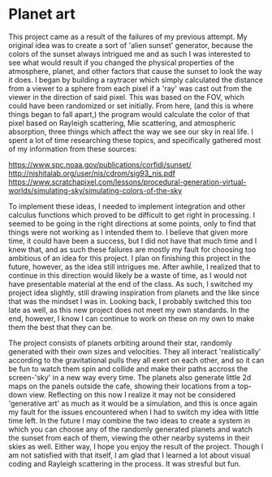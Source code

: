 # Planet art
This project came as a result of the failures of my previous attempt. My original idea was to create a sort of 'alien sunset' generator, because the colors of the sunset always intrigued me and as such I was interested to see what would result if you changed the physical properties of the atmosphere, planet, and other factors that cause the sunset to look the way it does. I began by building a raytracer which simply calculated the distance from a viewer to a sphere from each pixel if a 'ray' was cast out from the viewer in the direction of said pixel. This was based on the FOV, which could have been randomized or set initially. From here, (and this is where things began to fall apart,) the program would calculate the color of that pixel based on Rayleigh scattering, Mie scattering, and atmospheric absorption, three things which affect the way we see our sky in real life. I spent a lot of time researching these topics, and specifically gathered most of my information from these sources:

  https://www.spc.noaa.gov/publications/corfidi/sunset/
  http://nishitalab.org/user/nis/cdrom/sig93_nis.pdf
  https://www.scratchapixel.com/lessons/procedural-generation-virtual-worlds/simulating-sky/simulating-colors-of-the-sky

To implement these ideas, I needed to implement integration and other calculus functions which proved to be difficult to get right in processing. I seemed to be going in the right directions at some points, only to find that things were not working as I intended them to. I believe that given more time, it could have been a success, but I did not have that much time and I knew that, and as such these failures are mostly my fault for choosing too ambitious of an idea for this project. I plan on finishing this project in the future, however, as the idea still intrigues me. After awhile, I realized that to continue in this direction would likely be a waste of time, as I would not have presentable material at the end of the class. As such, I switched my project idea slightly, still drawing inspiration from planets and the like since that was the mindset I was in. Looking back, I probably switched this too late as well, as this new project does not meet my own standards. In the end, however, I know I can continue to work on these on my own to make them the best that they can be.

The project consists of planets orbiting around their star, randomly generated with their own sizes and velocities. They all interact 'realistically' according to the gravitational pulls they all exert on each other, and so it can be fun to watch them spin and collide and make their paths accross the screen-'sky' in a new way every time. The planets also generate little 2d maps on the panels outside the cafe, showing their locations from a top-down view. Reflecting on this now I realize it may not be considered 'generative art' as much as it would be a simulation, and this is once again my fault for the issues encountered when I had to switch my idea with little time left. In the future I may combine the two ideas to create a system in which you can choose any of the randomly generated planets and watch the sunset from each of them, viewing the other nearby systems in their skies as well. 
Either way, I hope you enjoy the result of the project. Though I am not satisfied with that itself, I am glad that I learned a lot about visual coding and Rayleigh scattering in the process. It was stresful but fun.
